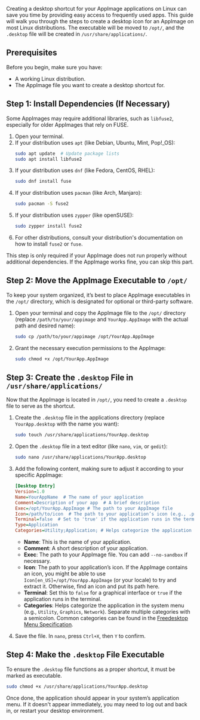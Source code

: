 Creating a desktop shortcut for your AppImage applications on Linux can save you time by providing easy access to frequently used apps. This guide will walk you through the steps to create a desktop icon for an AppImage on most Linux distributions. The executable will be moved to `/opt/`, and the `.desktop` file will be created in `/usr/share/applications/`.

## Prerequisites

Before you begin, make sure you have:

  - A working Linux distribution.
  - The AppImage file you want to create a desktop shortcut for.

## Step 1: Install Dependencies (If Necessary)

Some AppImages may require additional libraries, such as `libfuse2`, especially for older AppImages that rely on FUSE.

1.  Open your terminal.
2.  If your distribution uses `apt` (like Debian, Ubuntu, Mint, Pop\!\_OS):
    ```bash
    sudo apt update  # Update package lists
    sudo apt install libfuse2
    ```
3.  If your distribution uses `dnf` (like Fedora, CentOS, RHEL):
    ```bash
    sudo dnf install fuse
    ```
4.  If your distribution uses `pacman` (like Arch, Manjaro):
    ```bash
    sudo pacman -S fuse2
    ```
5.  If your distribution uses `zypper` (like openSUSE):
    ```bash
    sudo zypper install fuse2
    ```
6.  For other distributions, consult your distribution's documentation on how to install `fuse2` or `fuse`.

This step is only required if your AppImage does not run properly without additional dependencies. If the AppImage works fine, you can skip this part.

## Step 2: Move the AppImage Executable to `/opt/`

To keep your system organized, it’s best to place AppImage executables in the `/opt/` directory, which is designated for optional or third-party software.

1.  Open your terminal and copy the AppImage file to the `/opt/` directory (replace `/path/to/your/appimage` and `YourApp.AppImage` with the actual path and desired name):
    ```bash
    sudo cp /path/to/your/appimage /opt/YourApp.AppImage
    ```
2.  Grant the necessary execution permissions to the AppImage:
    ```bash
    sudo chmod +x /opt/YourApp.AppImage
    ```

## Step 3: Create the `.desktop` File in `/usr/share/applications/`

Now that the AppImage is located in `/opt/`, you need to create a `.desktop` file to serve as the shortcut.

1.  Create the `.desktop` file in the applications directory (replace `YourApp.desktop` with the name you want):

    ```bash
    sudo touch /usr/share/applications/YourApp.desktop
    ```

2.  Open the `.desktop` file in a text editor (like `nano`, `vim`, or `gedit`):

    ```bash
    sudo nano /usr/share/applications/YourApp.desktop
    ```

3.  Add the following content, making sure to adjust it according to your specific AppImage:

    ```ini
    [Desktop Entry]
    Version=1.0
    Name=YourAppName  # The name of your application
    Comment=Description of your app  # A brief description
    Exec=/opt/YourApp.AppImage # The path to your AppImage file
    Icon=/path/to/icon  # The path to your application’s icon (e.g., .png or .svg)
    Terminal=false  # Set to 'true' if the application runs in the terminal
    Type=Application
    Categories=Utility;Application; # Helps categorize the application in the menu
    ```

      - **Name**: This is the name of your application.
      - **Comment**: A short description of your application.
      - **Exec**: The path to your AppImage file.  You can add `--no-sandbox` if necessary.
      - **Icon**: The path to your application’s icon. If the AppImage contains an icon, you might be able to use `Icon[en_US]=/opt/YourApp.AppImage` (or your locale) to try and extract it.  Otherwise, find an icon and put its path here.
      - **Terminal**: Set this to `false` for a graphical interface or `true` if the application runs in the terminal.
      - **Categories**: Helps categorize the application in the system menu (e.g., `Utility`, `Graphics`, `Network`).  Separate multiple categories with a semicolon.  Common categories can be found in the [Freedesktop Menu Specification](https://www.google.com/url?sa=E&source=gmail&q=https://specifications.freedesktop.org/menu-spec/latest/apa.html).

4.  Save the file.  In `nano`, press `Ctrl+X`, then `Y` to confirm.

## Step 4: Make the `.desktop` File Executable

To ensure the `.desktop` file functions as a proper shortcut, it must be marked as executable.

```bash
sudo chmod +x /usr/share/applications/YourApp.desktop
```

Once done, the application should appear in your system’s application menu. If it doesn't appear immediately, you may need to log out and back in, or restart your desktop environment.
